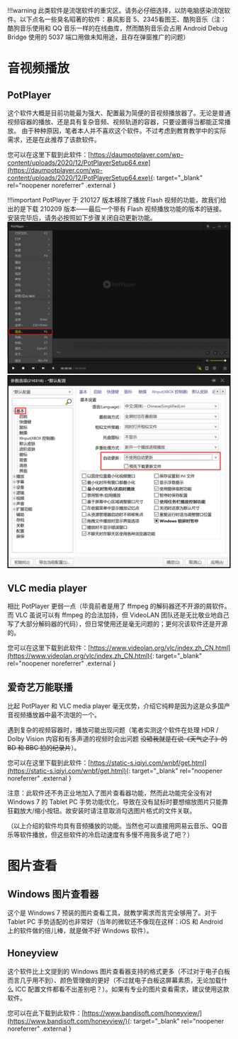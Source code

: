 !!!warning
	此类软件是流氓软件的重灾区。请务必仔细选择，以防电脑感染流氓软件。以下点名一些臭名昭著的软件：暴风影音 5、2345看图王、酷狗音乐（注：酷狗音乐使用和 QQ 音乐一样的在线曲库，然而酷狗音乐会占用 Android Debug Bridge 使用的 5037 端口用做未知用途，且存在弹窗推广的问题）

# 音视频播放 
## PotPlayer
这个软件大概是目前功能最为强大、配置最为简便的音视频播放器了。无论是普通视频容器的播放、还是具有复杂音频、视频轨道的容器，只要设置得当都能正常播放。
由于种种原因，笔者本人并不喜欢这个软件。不过考虑到教育教学中的实际需求，还是在此推荐了该款软件。

您可以在这里下载到此软件：[https://daumpotplayer.com/wp-content/uploads/2020/12/PotPlayerSetup64.exe](https://daumpotplayer.com/wp-content/uploads/2020/12/PotPlayerSetup64.exe){: target="_blank" rel="noopener noreferrer" .external }

!!!important
	PotPlayer 于 210127 版本移除了播放 Flash 视频的功能，故我们给出的是下载 210209 版本——最后一个带有 Flash 视频播放功能的版本的链接。安装完毕后，请务必按照如下步骤关闭自动更新功能。
	![Step 1](./images/disable-potplayer-update-1.png)
	![Step 2](./images/disable-potplayer-update-2.png)

## VLC media player
相比 PotPlayer 更弱一点（毕竟前者是用了 ffmpeg 的解码器还不开源的屑软件。而 VLC 虽说可以有 ffmpeg 的合法加持，但 VideoLAN 团队还是无比敬业地自己写了大部分解码器的代码），但日常使用还是毫无问题的；更何况该软件还是开源的。

您可以在这里下载到此软件：[https://www.videolan.org/vlc/index.zh_CN.html](https://www.videolan.org/vlc/index.zh_CN.html){: target="_blank" rel="noopener noreferrer" .external }

## 爱奇艺万能联播
比起 PotPlayer 和 VLC media player 毫无优势，介绍它纯粹是因为这是众多国产音视频播放器中最不流氓的一个。

遇到复杂的视频容器时，播放可能出现问题（笔者实测这个软件在处理 HDR / Dolby Vision 内容和有多声道的视频时会出问题 ~~没错我就是在说《天气之子》的 BD 和 BBC 拍的纪录片~~）。

您可以在这里下载到此软件：[https://static-s.iqiyi.com/wnbf/get.html](https://static-s.iqiyi.com/wnbf/get.html){: target="_blank" rel="noopener noreferrer" .external }

注意：此软件还不务正业地加入了图片查看器功能，然而此功能完全没有对 Windows 7 的 Tablet PC 手势功能优化，导致在没有鼠标时要想缩放图片只能靠狂戳放大/缩小按钮。故安装时请注意取消勾选图片格式的文件关联。

（以上介绍的软件均具有音频播放的功能。当然也可以直接用网易云音乐、QQ音乐等软件播放，但这些软件的冷启动速度有多慢不用我多说了吧？）

# 图片查看
## Windows 图片查看器
这个是 Windows 7 预装的图片查看工具，就教学需求而言完全够用了。对于 Tablet PC 手势适配的也非常好（当年的微软还不像现在这样：iOS 和 Android 上的软件做的倍儿棒，就是做不好 Windows 软件）。

## Honeyview
这个软件比上文提到的 Windows 图片查看器支持的格式更多（不过对于电子白板而言几乎用不到）、颜色管理做的更好（不过就电子白板这屏幕素质，无论加载什么 ICC 配置文件都看不出差别吧？）。如果有专业的图片查看需求，建议使用这款软件。

您可以在此下载到此软件：[https://www.bandisoft.com/honeyview/](https://www.bandisoft.com/honeyview/){: target="_blank" rel="noopener noreferrer" .external }

